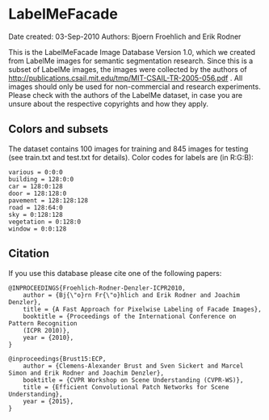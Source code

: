 # LabelMeFacade

Date created: 03-Sep-2010
Authors: Bjoern Froehlich and Erik Rodner

This is the LabelMeFacade Image Database Version 1.0, which we created from LabelMe images for semantic segmentation research. Since this is a subset of LabelMe images, the images were collected by the authors of http://publications.csail.mit.edu/tmp/MIT-CSAIL-TR-2005-056.pdf . All images should only be used for non-commercial and research experiments. Please check with the authors of the LabelMe dataset, in case you are unsure about the respective copyrights and how they apply.

## Colors and subsets

The dataset contains 100 images for training and 845 images for testing (see train.txt and test.txt for details).
Color codes for labels are (in R:G:B):
    
    various = 0:0:0
    building = 128:0:0
    car = 128:0:128
    door = 128:128:0
    pavement = 128:128:128
    road = 128:64:0
    sky = 0:128:128
    vegetation = 0:128:0
    window = 0:0:128

## Citation

If you use this database please cite one of the following papers:

    @INPROCEEDINGS{Froehlich-Rodner-Denzler-ICPR2010,
	    author = {Bj{\"o}rn Fr{\"o}hlich and Erik Rodner and Joachim Denzler},
    	title = {A Fast Approach for Pixelwise Labeling of Facade Images},
	    booktitle = {Proceedings of the International Conference on Pattern Recognition
    	(ICPR 2010)},
    	year = {2010},
    }

    @inproceedings{Brust15:ECP,
        author = {Clemens-Alexander Brust and Sven Sickert and Marcel Simon and Erik Rodner and Joachim Denzler},
        booktitle = {CVPR Workshop on Scene Understanding (CVPR-WS)},
        title = {Efficient Convolutional Patch Networks for Scene Understanding},
        year = {2015},
    }

